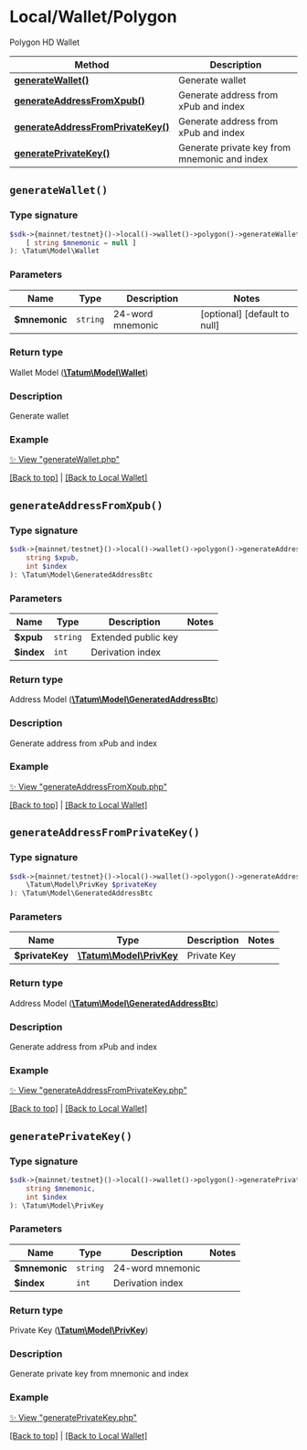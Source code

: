# Local/Wallet/Polygon

Polygon HD Wallet

Method | Description
------------- | -------------
[**generateWallet()**](#generatewallet) | Generate wallet
[**generateAddressFromXpub()**](#generateaddressfromxpub) | Generate address from xPub and index
[**generateAddressFromPrivateKey()**](#generateaddressfromprivatekey) | Generate address from xPub and index
[**generatePrivateKey()**](#generateprivatekey) | Generate private key from mnemonic and index

## `generateWallet()`

### Type signature

```php
$sdk->{mainnet/testnet}()->local()->wallet()->polygon()->generateWallet(
    [ string $mnemonic = null ]
): \Tatum\Model\Wallet
```

### Parameters

Name | Type | Description  | Notes
------------- | ------------- | ------------- | -------------
**$mnemonic** | `string` | 24-word mnemonic |  [optional] [default to null]

### Return type

Wallet Model ([**\Tatum\Model\Wallet**](../../Model/Wallet.md))

### Description

Generate wallet

### Example

[✨ View "generateWallet.php"](https://github.com/tatumio/tatum-php/blob/master/examples/Local/Wallet/Polygon/generateWallet.php)

[[Back to top]](#) | [[Back to Local Wallet]](../../index.md#local-wallet)


## `generateAddressFromXpub()`

### Type signature

```php
$sdk->{mainnet/testnet}()->local()->wallet()->polygon()->generateAddressFromXpub(
    string $xpub,
    int $index
): \Tatum\Model\GeneratedAddressBtc
```

### Parameters

Name | Type | Description  | Notes
------------- | ------------- | ------------- | -------------
**$xpub** | `string` | Extended public key | 
**$index** | `int` | Derivation index | 

### Return type

Address Model ([**\Tatum\Model\GeneratedAddressBtc**](../../Model/GeneratedAddressBtc.md))

### Description

Generate address from xPub and index

### Example

[✨ View "generateAddressFromXpub.php"](https://github.com/tatumio/tatum-php/blob/master/examples/Local/Wallet/Polygon/generateAddressFromXpub.php)

[[Back to top]](#) | [[Back to Local Wallet]](../../index.md#local-wallet)


## `generateAddressFromPrivateKey()`

### Type signature

```php
$sdk->{mainnet/testnet}()->local()->wallet()->polygon()->generateAddressFromPrivateKey(
    \Tatum\Model\PrivKey $privateKey
): \Tatum\Model\GeneratedAddressBtc
```

### Parameters

Name | Type | Description  | Notes
------------- | ------------- | ------------- | -------------
**$privateKey** | [**\Tatum\Model\PrivKey**](../../Model/PrivKey.md) | Private Key | 

### Return type

Address Model ([**\Tatum\Model\GeneratedAddressBtc**](../../Model/GeneratedAddressBtc.md))

### Description

Generate address from xPub and index

### Example

[✨ View "generateAddressFromPrivateKey.php"](https://github.com/tatumio/tatum-php/blob/master/examples/Local/Wallet/Polygon/generateAddressFromPrivateKey.php)

[[Back to top]](#) | [[Back to Local Wallet]](../../index.md#local-wallet)


## `generatePrivateKey()`

### Type signature

```php
$sdk->{mainnet/testnet}()->local()->wallet()->polygon()->generatePrivateKey(
    string $mnemonic,
    int $index
): \Tatum\Model\PrivKey
```

### Parameters

Name | Type | Description  | Notes
------------- | ------------- | ------------- | -------------
**$mnemonic** | `string` | 24-word mnemonic | 
**$index** | `int` | Derivation index | 

### Return type

Private Key ([**\Tatum\Model\PrivKey**](../../Model/PrivKey.md))

### Description

Generate private key from mnemonic and index

### Example

[✨ View "generatePrivateKey.php"](https://github.com/tatumio/tatum-php/blob/master/examples/Local/Wallet/Polygon/generatePrivateKey.php)

[[Back to top]](#) | [[Back to Local Wallet]](../../index.md#local-wallet)

